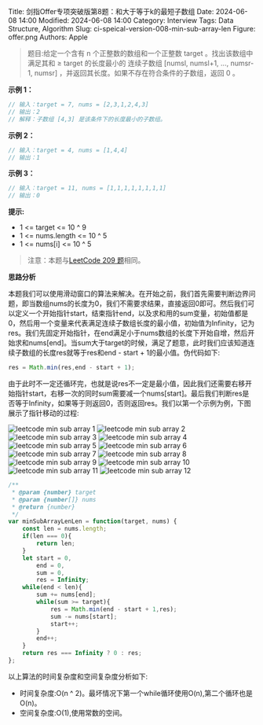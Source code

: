 Title: 剑指Offer专项突破版第8题：和大于等于k的最短子数组
Date: 2024-06-08 14:00
Modified: 2024-06-08 14:00
Category: Interview
Tags: Data Structure, Algorithm
Slug: ci-speical-version-008-min-sub-array-len
Figure: offer.png
Authors: Apple

> 题目:给定一个含有 n 个正整数的数组和一个正整数 target 。找出该数组中满足其和 ≥ target 的长度最小的 连续子数组 [numsl, numsl+1, ..., numsr-1, numsr] ，并返回其长度。如果不存在符合条件的子数组，返回 0 。

**示例 1：**

```javascript
// 输入：target = 7, nums = [2,3,1,2,4,3]
// 输出：2
// 解释：子数组 [4,3] 是该条件下的长度最小的子数组。
```

**示例 2：**

```javascript
// 输入：target = 4, nums = [1,4,4]
// 输出：1
```

**示例 3：**

```javascript
// 输入：target = 11, nums = [1,1,1,1,1,1,1,1]
// 输出：0
```

**提示:**

- 1 <= target <= 10 ^ 9
- 1 <= nums.length <= 10 ^ 5
- 1 <= nums[i] <= 10 ^ 5

> 注意：本题与[LeetCode 209 题](https://leetcode.cn/problems/minimum-size-subarray-sum/description/)相同。

**思路分析**

本题我们可以使用滑动窗口的算法来解决。在开始之前，我们首先需要判断边界问题，即当数组nums的长度为0，我们不需要求结果，直接返回0即可。然后我们可以定义一个开始指针start，结束指针end，以及求和用的sum变量，初始值都是0，然后用一个变量来代表满足连续子数组长度的最小值，初始值为Infinity，记为res。我们先固定开始指针，在end满足小于nums数组的长度下开始自增，然后开始求和nums[end]。当sum大于target的时候，满足了题意，此时我们应该知道连续子数组的长度res就等于res和end - start + 1的最小值。伪代码如下:

```javascript
res = Math.min(res,end - start + 1);
```

由于此时不一定还循环完，也就是说res不一定是最小值，因此我们还需要右移开始指针start，右移一次的同时sum需要减一个nums[start]。最后我们判断res是否等于Infinity，如果等于则返回0，否则返回res。我们以第一个示例为例，下图展示了指针移动的过程:

![leetcode min sub array 1]({static}/images/leetcode/minSubArrayLen-1.png)
![leetcode min sub array 2]({static}/images/leetcode/minSubArrayLen-2.png)
![leetcode min sub array 3]({static}/images/leetcode/minSubArrayLen-3.png)
![leetcode min sub array 4]({static}/images/leetcode/minSubArrayLen-4.png)
![leetcode min sub array 5]({static}/images/leetcode/minSubArrayLen-5.png)
![leetcode min sub array 6]({static}/images/leetcode/minSubArrayLen-6.png)
![leetcode min sub array 7]({static}/images/leetcode/minSubArrayLen-7.png)
![leetcode min sub array 8]({static}/images/leetcode/minSubArrayLen-8.png)
![leetcode min sub array 9]({static}/images/leetcode/minSubArrayLen-9.png)
![leetcode min sub array 10]({static}/images/leetcode/minSubArrayLen-10.png)
![leetcode min sub array 11]({static}/images/leetcode/minSubArrayLen-11.png)
![leetcode min sub array 12]({static}/images/leetcode/minSubArrayLen-12.png)

```javascript
/**
 * @param {number} target
 * @param {number[]} nums
 * @return {number}
 */
var minSubArrayLenLen = function(target, nums) {
    const len = nums.length;
    if(len === 0){
        return len;
    }
    let start = 0,
        end = 0,
        sum = 0,
        res = Infinity;
    while(end < len){
        sum += nums[end];
        while(sum >= target){
            res = Math.min(end - start + 1,res);
            sum -= nums[start];
            start++;
        }
        end++;
    }
    return res === Infinity ? 0 : res;
};
```

以上算法的时间复杂度和空间复杂度分析如下:

- 时间复杂度:O(n ^ 2)。最坏情况下第一个while循环使用O(n),第二个循环也是O(n)。
- 空间复杂度:O(1),使用常数的空间。